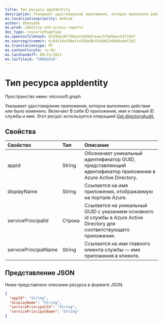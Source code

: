 ```yaml
---
title: Тип ресурса appIdentity
description: Указывает удостоверение приложения, которое выполнило действие или было изменено. Включает id приложения, имя, главный ИД службы и имя. Этот ресурс называется API directoryAudit
ms.localizationpriority: medium
author: dhanyahk
ms.prod: identity-and-access-reports
doc_type: resourcePageType
ms.openlocfilehash: 8259ab10f798e3e50d9d7eaec5fbd9aecb3719df
ms.sourcegitcommit: 6c04234af08efce558e9bf926062b4686a84f1b2
ms.translationtype: MT
ms.contentlocale: ru-RU
ms.lasthandoff: 09/12/2021
ms.locfileid: "59062819"
---
```

# <a name="appidentity-resource-type"></a>Тип ресурса appIdentity

Пространство имен: microsoft.graph

Указывает удостоверение приложения, которое выполнило действие или было изменено. Включает В себя ID приложения, имя и главный ID службы и имя. Этот ресурс используется операцией [Get directoryAudit.](../api/directoryaudit-get.md)

## <a name="properties"></a>Свойства

| Свойство     | Тип   |Описание|
|:---------------|:--------|:----------|
|appId|String|Обозначает уникальный идентификатор GUID, представляющий идентификатор приложения в Azure Active Directory.|
|displayName|String|Ссылается на имя приложения, отображаемую на портале Azure.|
|servicePrincipalId|Строка|Ссылается на уникальный GUID с указанием основного id службы в Azure Active Directory для соответствующего приложения.|
|servicePrincipalName|String|Ссылается на имя главного клиента службы — имя приложения в клиенте. |

## <a name="json-representation"></a>Представление JSON

Ниже представлено описание ресурса в формате JSON.

<!-- {
  "blockType": "resource",
  "optionalProperties": [

  ],
  "@odata.type": "microsoft.graph.appIdentity"
}-->

```json
{
  "appId": "String",
  "displayName": "String",
  "servicePrincipalId": "String",
  "servicePrincipalName": "String"
}

```

<!-- uuid: 8fcb5dbc-d5aa-4681-8e31-b001d5168d79
2015-10-25 14:57:30 UTC -->
<!-- {
  "type": "#page.annotation",
  "description": "appIdentity resource",
  "keywords": "",
  "section": "documentation",
  "tocPath": ""
}-->


